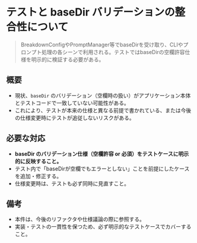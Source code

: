 # テストと baseDir バリデーションの整合性について

> BreakdownConfigやPromptManager等でbaseDirを受け取り、CLIやプロンプト処理の各シーンで利用される。テストではbaseDirの空欄許容仕様を明示的に検証する必要がある。

## 概要
- 現状、`baseDir` のバリデーション（空欄時の扱い）がアプリケーション本体とテストコードで一致していない可能性がある。
- これにより、テストが本来の仕様と異なる前提で書かれている、または今後の仕様変更時にテストが追従しないリスクがある。

## 必要な対応
- **baseDir のバリデーション仕様（空欄許容 or 必須）をテストケースに明示的に反映すること。**
- テスト内で「baseDirが空欄でもエラーとしない」ことを前提にしたケースを追加・修正する。
- 仕様変更時は、テストも必ず同時に見直すこと。

## 備考
- 本件は、今後のリファクタや仕様議論の際に参照する。
- 実装・テストの一貫性を保つため、必ず明示的なテストケースでカバーすること。 


